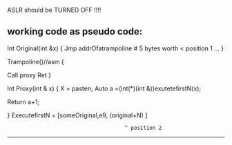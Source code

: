 ASLR should be TURNED OFF !!!!

working code as pseudo code:
-----------------------------------------------------------------


Int Original(int &x)
{
Jmp addrOfatrampoline # 5 bytes worth
 < position 1
...
}

Trampoline()//asm
{

Call proxy
Ret
}

Int Proxy(int & x)
{
X = pasten;
Auto a =(int(*)(int &))exutetefirstN(x);


Return a+1;

}
ExecutefirstN = [someOriginal,e9, (original+N) ]

                                          ^ position 2
---------------------------------------------------------------------
